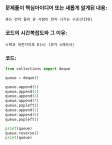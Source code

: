 ### 문제풀이 핵심아이디어 또는 새롭게 알게된 내용: 
    큐는 먼저 들어 온 사람이 먼저 나가는 구조(FIFO)
    
### 코드의 시간복잡도와 그 이유:
    스택과 마찬가지로 O(n) (큐가 n개라서)


### 코드:
```python
from collections import deque 

queue = deque()

queue.append(5)
queue.append(2)
queue.append(3)
queue.append(7)
queue.popleft()
queue.append(1)
queue.append(4)
queue.popleft()

print(queue) 
queue.reverse()
print(queue) 
```
